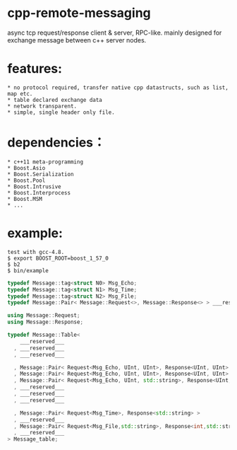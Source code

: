 # cpp-remote-messaging

async tcp request/response client & server, RPC-like.
mainly designed for exchange message between c++ server nodes.

features:
=========
    * no protocol required, transfer native cpp datastructs, such as list, map etc.
    * table declared exchange data
    * network transparent.
    * simple, single header only file.

dependencies：
=============
    * c++11 meta-programming
    * Boost.Asio
    * Boost.Serialization
    * Boost.Pool
    * Boost.Intrusive
    * Boost.Interprocess
    * Boost.MSM
    * ...

example:
=============
    test with gcc-4.8.
    $ export BOOST_ROOT=boost_1_57_0
    $ b2
    $ bin/example

```c++
typedef Message::tag<struct N0> Msg_Echo;
typedef Message::tag<struct N1> Msg_Time;
typedef Message::tag<struct N2> Msg_File;
typedef Message::Pair< Message::Request<>, Message::Response<> > ___reserved___;

using Message::Request;
using Message::Response;

typedef Message::Table<
    ___reserved___
  , ___reserved___
  , ___reserved___

  , Message::Pair< Request<Msg_Echo, UInt, UInt>, Response<UInt, UInt> >
  , Message::Pair< Request<Msg_Echo, UInt, UInt>, Response<UInt, UInt> >
  , Message::Pair< Request<Msg_Echo, UInt, std::string>, Response<UInt, std::string> >
  , ___reserved___
  , ___reserved___
  , ___reserved___

  , Message::Pair< Request<Msg_Time>, Response<std::string> >
  , ___reserved___
  , Message::Pair< Request<Msg_File,std::string>, Response<int,std::string> >
  , ___reserved___
> Message_table;

```

